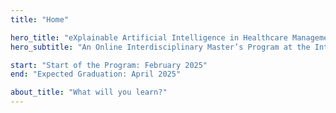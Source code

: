 ```yaml
---
title: "Home"

hero_title: "eXplainable Artificial Intelligence in Healthcare Management"
hero_subtitle: "An Online Interdisciplinary Master’s Program at the Intersection of AI and Health Care awarded by the University of Pavia."

start: "Start of the Program: February 2025"
end: "Expected Graduation: April 2025"

about_title: "What will you learn?"
---
```

